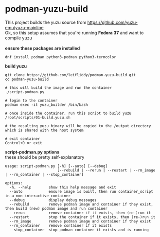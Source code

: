# podman-yuzu-build
This project builds the yuzu source from https://github.com/yuzu-emu/yuzu-mainline
\
Ok, so this setup assumes that you're running **Fedora 37** and want to compile yuzu     
\
**ensure these packages are installed**
```
dnf install podman python3-podman python3-termcolor   
```

**build yuzu**
```
git clone https://github.com/leifliddy/podman-yuzu-build.git
cd podman-yuzu-build  

# this will build the image and run the container   
./script-podman.py

# login to the container 
podman exec -it yuzu_builder /bin/bash

# once inside the container, run this script to build yuzu
/root/scripts/01-build.yuzu.sh

# the resulting yuzu binary will be copied to the /output directory which is shared with the host system

# exit container
Control+D or exit
```

**script-podman.py options**  
these should be pretty self-explanatory
```
usage: script-podman.py [-h] [--auto] [--debug]
                        [--rebuild | --rerun | --restart | --rm_image | --rm_container | --stop_container]

options:
  -h, --help        show this help message and exit
  --auto            ensure image is built, then run container_script in a non-interactive container
  --debug           display debug messages
  --rebuild         remove podman image and container if they exist, then build (new) podman image and run container
  --rerun           remove container if it exists, then (re-)run it
  --restart         stop the container if it exists, then (re-)run it
  --rm_image        remove podman image and container if they exist
  --rm_container    remove container if it exists
  --stop_container  stop podman container it exists and is running
```
